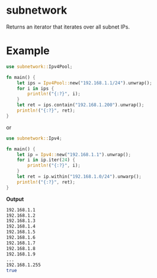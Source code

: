 # subnetwork

Returns an iterator that iterates over all subnet IPs.

# Example

```rust
use subnetwork::Ipv4Pool;

fn main() {
    let ips = Ipv4Pool::new("192.168.1.1/24").unwrap();
    for i in ips {
        println!("{:?}", i);
    }
    let ret = ips.contain("192.168.1.200").unwrap();
    println!("{:?}", ret);
}
```

or

```rust
use subnetwork::Ipv4;

fn main() {
    let ip = Ipv4::new("192.168.1.1").unwrap();
    for i in ip.iter(24) {
        println!("{:?}", i);
    }
    let ret = ip.within("192.168.1.0/24").unwarp();
    println!("{:?}", ret);
}
```
**Output**

```bash
192.168.1.1
192.168.1.2
192.168.1.3
192.168.1.4
192.168.1.5
192.168.1.6
192.168.1.7
192.168.1.8
192.168.1.9
...
192.168.1.255
true
```
